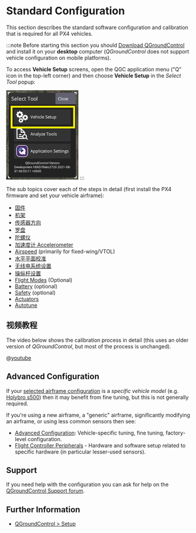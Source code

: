 # Standard Configuration

This section describes the standard software configuration and calibration that is required for all PX4 vehicles.

:::note
Before starting this section you should [Download QGroundControl](http://qgroundcontrol.com/downloads/) and install it on your **desktop** computer (*QGroundControl* does not support vehicle configuration on mobile platforms).

To access **Vehicle Setup** screens, open the QGC application menu ("Q" icon in the top-left corner) and then choose **Vehicle Setup** in the *Select Tool* popup:

  ![QGC Main Menu Popup: highlighting Vehicle Setup](../../assets/qgc/setup/menu_setup.png) :::

The sub topics cover each of the steps in detail (first install the PX4 firmware and set your vehicle airframe):
* [固件](../config/firmware.md)
* [机架](../config/airframe.md)
* [传感器方向](../config/flight_controller_orientation.md)
* [罗盘](../config/compass.md)
* [陀螺仪](../config/gyroscope.md)
* [加速度计 Accelerometer](../config/accelerometer.md)
* [Airspeed](../config/airspeed.md) (primarily for fixed-wing/VTOL)
* [水平平面校准](../config/level_horizon_calibration.md)
* [无线电系统设置](../config/radio.md)
* [操纵杆设置](../config/joystick.md)
* [Flight Modes](../config/flight_mode.md) (Optional)
* [Battery](../config/battery.md) (optional)
* [Safety](../config/safety.md) (optional)
* [Actuators](../config/actuators.md)
* [Autotune](../config/autotune.md)


## 视频教程

The video below shows the calibration process in detail (this uses an older version of *QGroundControl*, but most of the process is unchanged).

@[youtube](https://youtu.be/91VGmdSlbo4)


## Advanced Configuration

If your [selected airframe configuration](../config/airframe.md) is a _specific vehicle model_ (e.g. [Holybro s500](../frames_multicopter/holybro_s500_v2_pixhawk4.md#install-configure-px4)) then it may benefit from fine tuning, but this is not generally required.

If you're using a new airframe, a "generic" airframe, significantly modifying an airframe, or using less common sensors then see:
* [Advanced Configuration](../advanced_config/README.md): Vehicle-specific tuning, fine tuning, factory-level configuration.
* [Flight Controller Peripherals](../peripherals/README.md) - Hardware and software setup related to specific hardware (in particular lesser-used sensors).

## Support

If you need help with the configuration you can ask for help on the [QGroundControl Support forum](https://discuss.px4.io//c/qgroundcontrol/qgroundcontrol-usage).

## Further Information

* [QGroundControl > Setup](https://docs.qgroundcontrol.com/master/en/SetupView/SetupView.html)

